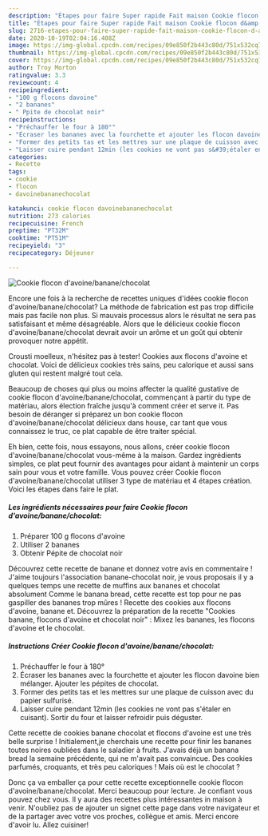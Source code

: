 ```yaml
---
description: "Étapes pour faire Super rapide Fait maison Cookie flocon d&amp;#39;avoine/banane/chocolat"
title: "Étapes pour faire Super rapide Fait maison Cookie flocon d&amp;#39;avoine/banane/chocolat"
slug: 2716-etapes-pour-faire-super-rapide-fait-maison-cookie-flocon-d-and-39-avoine-banane-chocolat
date: 2020-10-19T02:04:16.408Z
image: https://img-global.cpcdn.com/recipes/09e850f2b443c80d/751x532cq70/cookie-flocon-davoinebananechocolat-photo-principale-de-la-recette.jpg
thumbnail: https://img-global.cpcdn.com/recipes/09e850f2b443c80d/751x532cq70/cookie-flocon-davoinebananechocolat-photo-principale-de-la-recette.jpg
cover: https://img-global.cpcdn.com/recipes/09e850f2b443c80d/751x532cq70/cookie-flocon-davoinebananechocolat-photo-principale-de-la-recette.jpg
author: Troy Morton
ratingvalue: 3.3
reviewcount: 4
recipeingredient:
- "100 g flocons davoine"
- "2 bananes"
- " Ppite de chocolat noir"
recipeinstructions:
- "Préchauffer le four à 180°"
- "Écraser les bananes avec la fourchette et ajouter les flocon davoine bien mélanger. Ajouter les pépites de chocolat."
- "Former des petits tas et les mettres sur une plaque de cuisson avec du papier sulfurisé."
- "Laisser cuire pendant 12min (les cookies ne vont pas s&#39;étaler en cuisant). Sortir du four et laisser refroidir puis déguster."
categories:
- Recette
tags:
- cookie
- flocon
- davoinebananechocolat

katakunci: cookie flocon davoinebananechocolat 
nutrition: 273 calories
recipecuisine: French
preptime: "PT32M"
cooktime: "PT51M"
recipeyield: "3"
recipecategory: Déjeuner

---
```



![Cookie flocon d&#39;avoine/banane/chocolat](https://img-global.cpcdn.com/recipes/09e850f2b443c80d/751x532cq70/cookie-flocon-davoinebananechocolat-photo-principale-de-la-recette.jpg)

Encore une fois à la recherche de recettes uniques d'idées cookie flocon d&#39;avoine/banane/chocolat? La méthode de fabrication est pas trop difficile mais pas facile non plus. Si mauvais processus alors le résultat ne sera pas satisfaisant et même désagréable. Alors que le délicieux cookie flocon d&#39;avoine/banane/chocolat devrait avoir un arôme et un goût qui obtenir provoquer notre appétit.

Crousti moelleux, n&#39;hésitez pas à tester! Cookies aux flocons d&#39;avoine et chocolat. Voici de délicieux cookies très sains, peu calorique et aussi sans gluten qui restent malgré tout cela.

Beaucoup de choses qui plus ou moins affecter la qualité gustative de cookie flocon d&#39;avoine/banane/chocolat, commençant à partir du type de matériau, alors élection fraîche jusqu'à comment créer et serve it. Pas besoin de déranger si préparez un bon cookie flocon d&#39;avoine/banane/chocolat délicieux dans house, car tant que vous connaissez le truc, ce plat capable de être traiter spécial.


Eh bien, cette fois, nous essayons, nous allons, créer cookie flocon d&#39;avoine/banane/chocolat vous-même à la maison. Gardez ingrédients simples, ce plat peut fournir des avantages pour aidant à maintenir un corps sain pour vous et votre famille. Vous pouvez créer Cookie flocon d&#39;avoine/banane/chocolat utiliser 3 type de matériau et 4 étapes création. Voici les étapes dans faire le plat.

<!--inarticleads1-->

##### Les ingrédients nécessaires pour faire Cookie flocon d&#39;avoine/banane/chocolat:

1. Préparer 100 g flocons d&#39;avoine
1. Utiliser 2 bananes
1. Obtenir  Pépite de chocolat noir


Découvrez cette recette de banane et donnez votre avis en commentaire ! J&#39;aime toujours l&#39;association banane-chocolat noir, je vous proposais il y a quelques temps une recette de muffins aux bananes et chocolat absolument Comme le banana bread, cette recette est top pour ne pas gaspiller des bananes trop mûres ! Recette des cookies aux flocons d&#39;avoine, banane et. Découvrez la préparation de la recette &#34;Cookies banane, flocons d&#39;avoine et chocolat noir&#34; : Mixez les bananes, les flocons d&#39;avoine et le chocolat. 

<!--inarticleads2-->

##### Instructions Créer Cookie flocon d&#39;avoine/banane/chocolat:

1. Préchauffer le four à 180°
1. Écraser les bananes avec la fourchette et ajouter les flocon davoine bien mélanger. Ajouter les pépites de chocolat.
1. Former des petits tas et les mettres sur une plaque de cuisson avec du papier sulfurisé.
1. Laisser cuire pendant 12min (les cookies ne vont pas s&#39;étaler en cuisant). Sortir du four et laisser refroidir puis déguster.


Cette recette de cookies banane chocolat et flocons d&#39;avoine est une très belle surprise ! Initialement,je cherchais une recette pour finir les bananes toutes noires oubliées dans le saladier à fruits. J&#39;avais déjà un banana bread la semaine précédente, qui ne m&#39;avait pas convaincue. Des cookies parfumés, croquants, et très peu caloriques ! Mais où est le chocolat ? 


Donc ça va emballer ça pour cette recette exceptionnelle cookie flocon d&#39;avoine/banane/chocolat. Merci beaucoup pour lecture. Je confiant vous pouvez chez vous. Il y aura des recettes plus  intéressantes in maison à venir. N'oubliez pas de ajouter un signet cette page dans votre navigateur et de la partager avec votre vos proches, collègue et amis. Merci encore d'avoir lu. Allez cuisiner!
